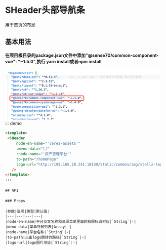 # SHeader头部导航条
 
 用于首页的布局

 ## 基本用法

 #### 在项目根目录的package.json文件中添加"@sense70/common-component-vue": "~1.5.0",执行 yarn install或者npm install
 ![acatar](../s-layout/s-layout.jpg)
 ::: demo
 ```html
 <template>
  <SHeader
      node-en-name="'ceres-assets'"
      :menu-data="[]"
      :node-name="'资产管理平台'"
      to-path="/homePage"
      logo-url="http://192.168.10.241:18180/static/common/img/stella-logo.png"
    />
</template>
:::

## API

### Props

|参数|说明|类型|默认值|
|---|---|---|---|
|node-en-name|平台英文名称和资源菜单里面的权限标识对应|`String`|-|
|menu-data|菜单导航列表|Array|-|
|node-name|平台名称|`String`|-|
|to-path|点击logo跳转的路径|`String`|-|
|logo-url|logo图片地址|`String`|-|